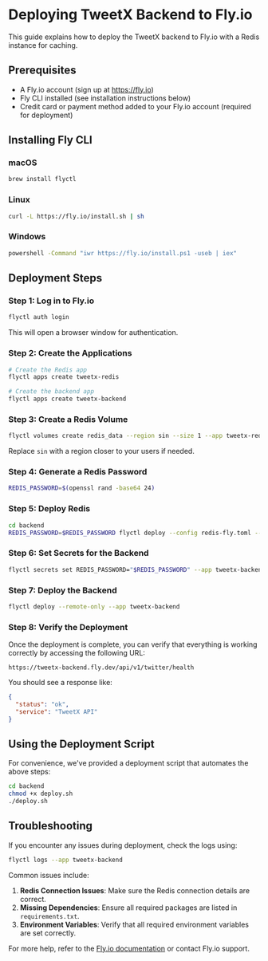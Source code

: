 # Deploying TweetX Backend to Fly.io

This guide explains how to deploy the TweetX backend to Fly.io with a Redis instance for caching.

## Prerequisites

- A Fly.io account (sign up at https://fly.io)
- Fly CLI installed (see installation instructions below)
- Credit card or payment method added to your Fly.io account (required for deployment)

## Installing Fly CLI

### macOS

```bash
brew install flyctl
```

### Linux

```bash
curl -L https://fly.io/install.sh | sh
```

### Windows

```bash
powershell -Command "iwr https://fly.io/install.ps1 -useb | iex"
```

## Deployment Steps

### Step 1: Log in to Fly.io

```bash
flyctl auth login
```

This will open a browser window for authentication.

### Step 2: Create the Applications

```bash
# Create the Redis app
flyctl apps create tweetx-redis

# Create the backend app
flyctl apps create tweetx-backend
```

### Step 3: Create a Redis Volume

```bash
flyctl volumes create redis_data --region sin --size 1 --app tweetx-redis
```

Replace `sin` with a region closer to your users if needed.

### Step 4: Generate a Redis Password

```bash
REDIS_PASSWORD=$(openssl rand -base64 24)
```

### Step 5: Deploy Redis

```bash
cd backend
REDIS_PASSWORD=$REDIS_PASSWORD flyctl deploy --config redis-fly.toml --remote-only --app tweetx-redis
```

### Step 6: Set Secrets for the Backend

```bash
flyctl secrets set REDIS_PASSWORD="$REDIS_PASSWORD" --app tweetx-backend
```

### Step 7: Deploy the Backend

```bash
flyctl deploy --remote-only --app tweetx-backend
```

### Step 8: Verify the Deployment

Once the deployment is complete, you can verify that everything is working correctly by accessing the following URL:

```
https://tweetx-backend.fly.dev/api/v1/twitter/health
```

You should see a response like:

```json
{
  "status": "ok",
  "service": "TweetX API"
}
```

## Using the Deployment Script

For convenience, we've provided a deployment script that automates the above steps:

```bash
cd backend
chmod +x deploy.sh
./deploy.sh
```

## Troubleshooting

If you encounter any issues during deployment, check the logs using:

```bash
flyctl logs --app tweetx-backend
```

Common issues include:

1. **Redis Connection Issues**: Make sure the Redis connection details are correct.
2. **Missing Dependencies**: Ensure all required packages are listed in `requirements.txt`.
3. **Environment Variables**: Verify that all required environment variables are set correctly.

For more help, refer to the [Fly.io documentation](https://fly.io/docs) or contact Fly.io support.
